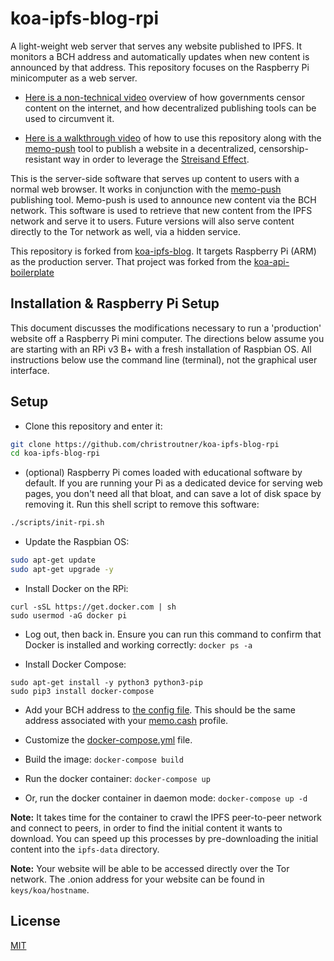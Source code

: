 # koa-ipfs-blog-rpi

A light-weight web server that serves any website published to IPFS. It monitors a
BCH address and automatically updates when new content is announced by that
address. This repository focuses on the Raspberry Pi minicomputer as a web
server.

- [Here is a non-technical video](https://www.youtube.com/watch?v=RlNVyatwd5M) overview
of how governments censor content on the internet, and how decentralized publishing
tools can be used to circumvent it.

- [Here is a walkthrough video](https://www.youtube.com/watch?v=Ez9YXpu_Chs&t=971s) of
how to use this repository along with
the [memo-push](https://github.com/christroutner/memo-push) tool to publish a
website in a decentralized, censorship-resistant way in order to leverage the
[Streisand Effect](https://en.wikipedia.org/wiki/Streisand_effect).

This is the server-side software that serves up content to users with a normal
web browser. It works in conjunction with
the [memo-push](https://github.com/christroutner/memo-push) publishing
tool. Memo-push is used to announce new content via the BCH network. This
software is used to retrieve that new content from the IPFS network and serve
it to users. Future versions
will also serve content directly to the Tor network as well, via a hidden service.

This repository is forked
from [koa-ipfs-blog](https://github.com/christroutner/koa-ipfs-blog). It
targets Raspberry Pi (ARM) as the production server.
That project was forked from
the [koa-api-boilerplate](https://github.com/christroutner/koa-api-boilerplate)

## Installation & Raspberry Pi Setup
This document discusses the modifications necessary to run a 'production'
website off a Raspberry Pi mini computer. The directions below assume you
are starting with an RPi v3 B+ with a fresh installation of Raspbian OS.
All instructions below use the command line (terminal), not the graphical
user interface.

## Setup
- Clone this repository and enter it:
```bash
git clone https://github.com/christroutner/koa-ipfs-blog-rpi
cd koa-ipfs-blog-rpi
```

- (optional) Raspberry Pi comes loaded with educational software by default. If
you are running your Pi as a dedicated device for serving web pages, you don't
need all that bloat, and can save a lot of disk space by removing it. Run
this shell script to remove this software:
```bash
./scripts/init-rpi.sh
```

- Update the Raspbian OS:
```bash
sudo apt-get update
sudo apt-get upgrade -y
```

- Install Docker on the RPi:
```
curl -sSL https://get.docker.com | sh
sudo usermod -aG docker pi
```

- Log out, then back in. Ensure you can run this command to confirm that Docker
is installed and working correctly: `docker ps -a`

- Install Docker Compose:
```
sudo apt-get install -y python3 python3-pip
sudo pip3 install docker-compose
```

- Add your BCH address
to [the config file](production/common.js). This
should be the same address associated with your
[memo.cash](https://memo.cash) profile.

- Customize the [docker-compose.yml](docker-compose.yml) file.

- Build the image: `docker-compose build`

- Run the docker container: `docker-compose up`

- Or, run the docker container in daemon mode: `docker-compose up -d`

**Note:** It takes time for the container to crawl the IPFS peer-to-peer network
and connect to peers, in order to find the initial content it wants to download.
You can speed up this processes by pre-downloading the initial content into the
`ipfs-data` directory.

**Note:** Your website will be able to be accessed directly over the Tor network.
The .onion address for your website can be found in `keys/koa/hostname`.

## License
[MIT](LICENSE.md)
